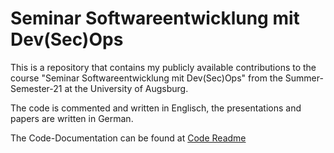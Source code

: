 # Seminar Softwareentwicklung mit Dev(Sec)Ops

This is a repository that contains my publicly available contributions to the course "Seminar Softwareentwicklung mit Dev(Sec)Ops" from the Summer-Semester-21 at the University of Augsburg.

The code is commented and written in Englisch, the presentations and papers are written in German.

The Code-Documentation can be found at [Code Readme](code/README.md)

